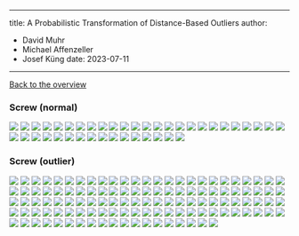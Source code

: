 
---
title: A Probabilistic Transformation of Distance-Based Outliers
author:
  - David Muhr
  - Michael Affenzeller
  - Josef Küng
date: 2023-07-11
---

[Back to the overview](/)

### Screw (normal)

![](/images/screw/normal/0.png)
![](/images/screw/normal/1.png)
![](/images/screw/normal/10.png)
![](/images/screw/normal/11.png)
![](/images/screw/normal/12.png)
![](/images/screw/normal/13.png)
![](/images/screw/normal/14.png)
![](/images/screw/normal/15.png)
![](/images/screw/normal/16.png)
![](/images/screw/normal/17.png)
![](/images/screw/normal/18.png)
![](/images/screw/normal/19.png)
![](/images/screw/normal/2.png)
![](/images/screw/normal/20.png)
![](/images/screw/normal/21.png)
![](/images/screw/normal/22.png)
![](/images/screw/normal/23.png)
![](/images/screw/normal/24.png)
![](/images/screw/normal/25.png)
![](/images/screw/normal/26.png)
![](/images/screw/normal/27.png)
![](/images/screw/normal/28.png)
![](/images/screw/normal/29.png)
![](/images/screw/normal/3.png)
![](/images/screw/normal/30.png)
![](/images/screw/normal/31.png)
![](/images/screw/normal/32.png)
![](/images/screw/normal/33.png)
![](/images/screw/normal/34.png)
![](/images/screw/normal/35.png)
![](/images/screw/normal/36.png)
![](/images/screw/normal/37.png)
![](/images/screw/normal/38.png)
![](/images/screw/normal/39.png)
![](/images/screw/normal/4.png)
![](/images/screw/normal/40.png)
![](/images/screw/normal/5.png)
![](/images/screw/normal/6.png)
![](/images/screw/normal/7.png)
![](/images/screw/normal/8.png)
![](/images/screw/normal/9.png)

### Screw (outlier)

![](/images/screw/outlier/100.png)
![](/images/screw/outlier/101.png)
![](/images/screw/outlier/102.png)
![](/images/screw/outlier/103.png)
![](/images/screw/outlier/104.png)
![](/images/screw/outlier/105.png)
![](/images/screw/outlier/106.png)
![](/images/screw/outlier/107.png)
![](/images/screw/outlier/108.png)
![](/images/screw/outlier/109.png)
![](/images/screw/outlier/110.png)
![](/images/screw/outlier/111.png)
![](/images/screw/outlier/112.png)
![](/images/screw/outlier/113.png)
![](/images/screw/outlier/114.png)
![](/images/screw/outlier/115.png)
![](/images/screw/outlier/116.png)
![](/images/screw/outlier/117.png)
![](/images/screw/outlier/118.png)
![](/images/screw/outlier/119.png)
![](/images/screw/outlier/120.png)
![](/images/screw/outlier/121.png)
![](/images/screw/outlier/122.png)
![](/images/screw/outlier/123.png)
![](/images/screw/outlier/124.png)
![](/images/screw/outlier/125.png)
![](/images/screw/outlier/126.png)
![](/images/screw/outlier/127.png)
![](/images/screw/outlier/128.png)
![](/images/screw/outlier/129.png)
![](/images/screw/outlier/130.png)
![](/images/screw/outlier/131.png)
![](/images/screw/outlier/132.png)
![](/images/screw/outlier/133.png)
![](/images/screw/outlier/134.png)
![](/images/screw/outlier/135.png)
![](/images/screw/outlier/136.png)
![](/images/screw/outlier/137.png)
![](/images/screw/outlier/138.png)
![](/images/screw/outlier/139.png)
![](/images/screw/outlier/140.png)
![](/images/screw/outlier/141.png)
![](/images/screw/outlier/142.png)
![](/images/screw/outlier/143.png)
![](/images/screw/outlier/144.png)
![](/images/screw/outlier/145.png)
![](/images/screw/outlier/146.png)
![](/images/screw/outlier/147.png)
![](/images/screw/outlier/148.png)
![](/images/screw/outlier/149.png)
![](/images/screw/outlier/150.png)
![](/images/screw/outlier/151.png)
![](/images/screw/outlier/152.png)
![](/images/screw/outlier/153.png)
![](/images/screw/outlier/154.png)
![](/images/screw/outlier/155.png)
![](/images/screw/outlier/156.png)
![](/images/screw/outlier/157.png)
![](/images/screw/outlier/158.png)
![](/images/screw/outlier/159.png)
![](/images/screw/outlier/41.png)
![](/images/screw/outlier/42.png)
![](/images/screw/outlier/43.png)
![](/images/screw/outlier/44.png)
![](/images/screw/outlier/45.png)
![](/images/screw/outlier/46.png)
![](/images/screw/outlier/47.png)
![](/images/screw/outlier/48.png)
![](/images/screw/outlier/49.png)
![](/images/screw/outlier/50.png)
![](/images/screw/outlier/51.png)
![](/images/screw/outlier/52.png)
![](/images/screw/outlier/53.png)
![](/images/screw/outlier/54.png)
![](/images/screw/outlier/55.png)
![](/images/screw/outlier/56.png)
![](/images/screw/outlier/57.png)
![](/images/screw/outlier/58.png)
![](/images/screw/outlier/59.png)
![](/images/screw/outlier/60.png)
![](/images/screw/outlier/61.png)
![](/images/screw/outlier/62.png)
![](/images/screw/outlier/63.png)
![](/images/screw/outlier/64.png)
![](/images/screw/outlier/65.png)
![](/images/screw/outlier/66.png)
![](/images/screw/outlier/67.png)
![](/images/screw/outlier/68.png)
![](/images/screw/outlier/69.png)
![](/images/screw/outlier/70.png)
![](/images/screw/outlier/71.png)
![](/images/screw/outlier/72.png)
![](/images/screw/outlier/73.png)
![](/images/screw/outlier/74.png)
![](/images/screw/outlier/75.png)
![](/images/screw/outlier/76.png)
![](/images/screw/outlier/77.png)
![](/images/screw/outlier/78.png)
![](/images/screw/outlier/79.png)
![](/images/screw/outlier/80.png)
![](/images/screw/outlier/81.png)
![](/images/screw/outlier/82.png)
![](/images/screw/outlier/83.png)
![](/images/screw/outlier/84.png)
![](/images/screw/outlier/85.png)
![](/images/screw/outlier/86.png)
![](/images/screw/outlier/87.png)
![](/images/screw/outlier/88.png)
![](/images/screw/outlier/89.png)
![](/images/screw/outlier/90.png)
![](/images/screw/outlier/91.png)
![](/images/screw/outlier/92.png)
![](/images/screw/outlier/93.png)
![](/images/screw/outlier/94.png)
![](/images/screw/outlier/95.png)
![](/images/screw/outlier/96.png)
![](/images/screw/outlier/97.png)
![](/images/screw/outlier/98.png)
![](/images/screw/outlier/99.png)
